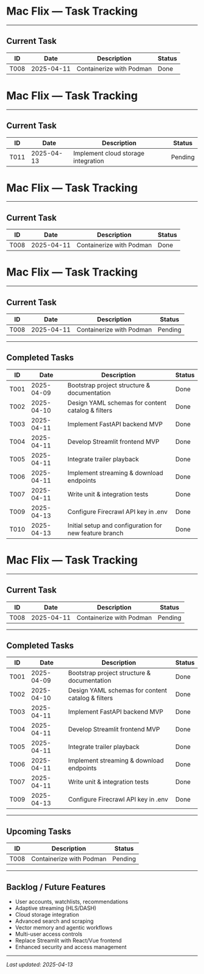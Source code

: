 # Mac Flix — Task Tracking

---

## Current Task

| ID   | Date       | Description                                   | Status     |
|-------|------------|-----------------------------------------------|------------|
| T008  | 2025-04-11 | Containerize with Podman                      | Done       |

# Mac Flix — Task Tracking

---

## Current Task

| ID   | Date       | Description                                   | Status     |
|-------|------------|-----------------------------------------------|------------|
| T011  | 2025-04-13 | Implement cloud storage integration           | Pending    |
# Mac Flix — Task Tracking

---

## Current Task

| ID   | Date       | Description                                   | Status     |
|-------|------------|-----------------------------------------------|------------|
| T008  | 2025-04-11 | Containerize with Podman                      | Done       |

# Mac Flix — Task Tracking

---

## Current Task

| ID   | Date       | Description                                   | Status     |
|-------|------------|-----------------------------------------------|------------|
| T008  | 2025-04-11 | Containerize with Podman                      | Pending    |

---

## Completed Tasks

| ID    | Date       | Description                                   | Status     |
|-------|------------|-----------------------------------------------|------------|
| T001  | 2025-04-09 | Bootstrap project structure & documentation   | Done       |
| T002  | 2025-04-10 | Design YAML schemas for content catalog & filters | Done   |
| T003  | 2025-04-11 | Implement FastAPI backend MVP                 | Done       |
| T004  | 2025-04-11 | Develop Streamlit frontend MVP                | Done       |
| T005  | 2025-04-11 | Integrate trailer playback                    | Done       |
| T006  | 2025-04-11 | Implement streaming & download endpoints      | Done       |
| T007  | 2025-04-11 | Write unit & integration tests                | Done       |
| T009  | 2025-04-13 | Configure Firecrawl API key in .env           | Done       |
| T010  | 2025-04-13 | Initial setup and configuration for new feature branch | Done       |
# Mac Flix — Task Tracking

---

## Current Task

| ID   | Date       | Description                                   | Status     |
|-------|------------|-----------------------------------------------|------------|
| T008  | 2025-04-11 | Containerize with Podman                      | Pending    |

---

## Completed Tasks

| ID    | Date       | Description                                   | Status     |
|-------|------------|-----------------------------------------------|------------|
| T001  | 2025-04-09 | Bootstrap project structure & documentation   | Done       |
| T002  | 2025-04-10 | Design YAML schemas for content catalog & filters | Done   |
| T003  | 2025-04-11 | Implement FastAPI backend MVP                 | Done       |
| T004  | 2025-04-11 | Develop Streamlit frontend MVP                | Done       |
| T005  | 2025-04-11 | Integrate trailer playback                    | Done       |
| T006  | 2025-04-11 | Implement streaming & download endpoints      | Done       |
| T007  | 2025-04-11 | Write unit & integration tests                | Done       |
| T009  | 2025-04-13 | Configure Firecrawl API key in .env           | Done       |

---

## Upcoming Tasks

| ID    | Description                                         | Status     |
|--------|-----------------------------------------------------|------------|
| T008   | Containerize with Podman                            | Pending    |

---

## Backlog / Future Features

- User accounts, watchlists, recommendations
- Adaptive streaming (HLS/DASH)
- Cloud storage integration
- Advanced search and scraping
- Vector memory and agentic workflows
- Multi-user access controls
- Replace Streamlit with React/Vue frontend
- Enhanced security and access management

---

_Last updated: 2025-04-13_
